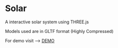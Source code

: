 # Solar
A interactive solar system using THREE.js

Models used are in GLTF format (Highly Compressed)

For demo visit --> [DEMO](http://amitkan1995.github.io/solar)
